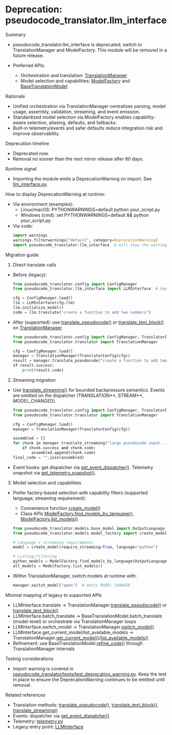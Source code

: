 # Deprecation: pseudocode_translator.llm_interface

Summary

- pseudocode_translator.llm_interface is deprecated; switch to TranslationManager and ModelFactory. This module will be removed in a future release.

- Preferred APIs:
  - Orchestration and translation: [TranslationManager](../pseudocode_translator/translator.py)
  - Model selection and capabilities: [ModelFactory](../pseudocode_translator/models/model_factory.py) and [BaseTranslationModel](../pseudocode_translator/models/base_model.py)

Rationale

- Unified orchestration via TranslationManager centralizes parsing, model usage, assembly, validation, streaming, and event emission.
- Standardized model selection via ModelFactory enables capability-aware selection, aliasing, defaults, and fallbacks.
- Built-in telemetry/events and safer defaults reduce integration risk and improve observability.

Deprecation timeline

- Deprecated now.
- Removal no sooner than the next minor release after 60 days.

Runtime signal

- Importing the module emits a DeprecationWarning on import. See [llm_interface.py](../pseudocode_translator/llm_interface.py).

How to display DeprecationWarning at runtime:

- Via environment (examples):
  - Linux/macOS: PYTHONWARNINGS=default python your_script.py
  - Windows (cmd): set PYTHONWARNINGS=default && python your_script.py
- Via code:
  ```python
  import warnings
  warnings.filterwarnings("default", category=DeprecationWarning)
  import pseudocode_translator.llm_interface  # will show the warning
  ```

Migration guide

1. Direct translate calls

- Before (legacy):

  ```python
  from pseudocode_translator.config import ConfigManager
  from pseudocode_translator.llm_interface import LLMInterface  # deprecated

  cfg = ConfigManager.load()
  llm = LLMInterface(cfg.llm)
  llm.initialize_model()
  code = llm.translate("create a function to add two numbers")
  ```

- After (supported): use [translate_pseudocode()](../pseudocode_translator/translator.py:165) or [translate_text_block()](../pseudocode_translator/translator.py:1029) on [TranslationManager](../pseudocode_translator/translator.py)

  ```python
  from pseudocode_translator.config import ConfigManager, TranslatorConfig
  from pseudocode_translator.translator import TranslationManager

  cfg = ConfigManager.load()
  manager = TranslationManager(TranslatorConfig(cfg))
  result = manager.translate_pseudocode("create a function to add two numbers")
  if result.success:
      print(result.code)
  ```

2. Streaming migration

- Use [translate_streaming()](../pseudocode_translator/translator.py:1075) for bounded backpressure semantics. Events are emitted on the dispatcher (TRANSLATION*\*, STREAM*\*, MODEL_CHANGED).

  ```python
  from pseudocode_translator.config import ConfigManager, TranslatorConfig
  from pseudocode_translator.translator import TranslationManager

  cfg = ConfigManager.load()
  manager = TranslationManager(TranslatorConfig(cfg))

  assembled = []
  for chunk in manager.translate_streaming("large pseudocode input...", chunk_size=4096):
      if chunk.success and chunk.code:
          assembled.append(chunk.code)
  final_code = "".join(assembled)
  ```

- Event hooks: get dispatcher via [get_event_dispatcher()](../pseudocode_translator/translator.py:970). Telemetry snapshot via [get_telemetry_snapshot()](../pseudocode_translator/translator.py:1008).

3. Model selection and capabilities

- Prefer factory-based selection with capability filters (supported language, streaming requirement):
  - Convenience function [create_model()](../pseudocode_translator/models/model_factory.py:616)
  - Class APIs [ModelFactory.find_models_by_language()](../pseudocode_translator/models/model_factory.py:317), [ModelFactory.list_models()](../pseudocode_translator/models/model_factory.py:262)

  ```python
  from pseudocode_translator.models.base_model import OutputLanguage
  from pseudocode_translator.models.model_factory import create_model, ModelFactory

  # Language + streaming requirements
  model = create_model(require_streaming=True, language="python")

  # Listing/filtering
  python_models = ModelFactory.find_models_by_language(OutputLanguage.PYTHON)
  all_models = ModelFactory.list_models()
  ```

- Within TranslationManager, switch models at runtime with:
  ```python
  manager.switch_model("qwen")  # emits MODEL_CHANGED
  ```

Minimal mapping of legacy to supported APIs

- LLMInterface.translate → TranslationManager.[translate_pseudocode()](../pseudocode_translator/translator.py:165) or [translate_text_block()](../pseudocode_translator/translator.py:1029)
- LLMInterface.batch_translate → BaseTranslationModel.batch_translate (model-level) or orchestrate via TranslationManager loops
- LLMInterface.switch_model → TranslationManager.[switch_model()](../pseudocode_translator/translator.py:974)
- LLMInterface.get_current_model/list_available_models → TranslationManager.[get_current_model()](../pseudocode_translator/translator.py:1000)/[list_available_models()](../pseudocode_translator/translator.py:1004)
- Refinement: use BaseTranslationModel.[refine_code()](../pseudocode_translator/models/base_model.py:272) through TranslationManager internals

Testing considerations

- Import warning is covered in [pseudocode_translator/tests/test_deprecation_warning.py](../pseudocode_translator/tests/test_deprecation_warning.py). Keep the test in place to ensure the DeprecationWarning continues to be emitted until removal.

Related references

- Translation methods: [translate_pseudocode()](../pseudocode_translator/translator.py:165), [translate_text_block()](../pseudocode_translator/translator.py:1029), [translate_streaming()](../pseudocode_translator/translator.py:1075)
- Events: dispatcher via [get_event_dispatcher()](../pseudocode_translator/translator.py:970)
- Telemetry: [telemetry.py](../pseudocode_translator/telemetry.py)
- Legacy entry point: [LLMInterface](../pseudocode_translator/llm_interface.py:100)
